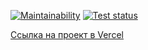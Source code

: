 
[![Maintainability](https://api.codeclimate.com/v1/badges/f94f92cb88edad412de0/maintainability)](https://codeclimate.com/github/NoimanUsA/frontend-project-lvl3/maintainability)
[![Test status](https://github.com/NoimanUsA/frontend-project-lvl3/workflows/Main/badge.svg)](https://github.com/NoimanUsA/frontend-project-lvl3/actions)



[Ссылка на проект в Vercel](https://rss-aggregator-lime.vercel.app)
